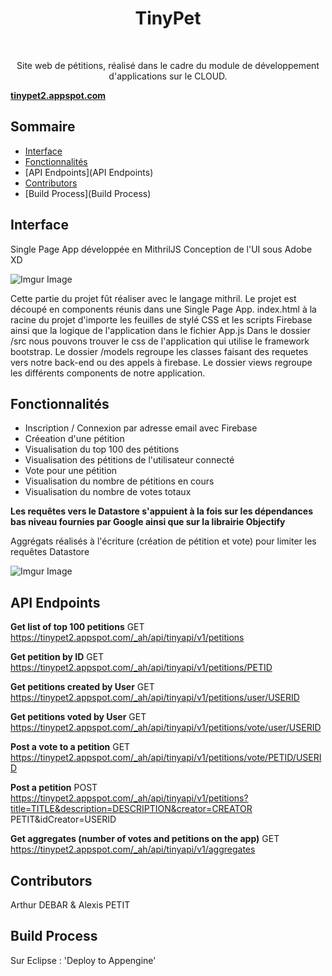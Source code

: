 <h1 align="center"> TinyPet </h1> <br>

<p align="center">
  Site web de pétitions, réalisé dans le cadre du module de développement d'applications sur le CLOUD.
</p>

**[tinypet2.appspot.com](tinypet2.appspot.com)**

## Sommaire

- [Interface](Interface)
- [Fonctionnalités](Fonctionnalités)
- [API Endpoints](API Endpoints)
- [Contributors](Contributors)
- [Build Process](Build Process)

<!-- END doctoc generated TOC please keep comment here to allow auto update -->

## Interface

Single Page App développée en MithrilJS
Conception de l'UI sous Adobe XD

![Imgur Image](https://i.imgur.com/6ByzmFO.png)

Cette partie du projet fût réaliser avec le langage mithril. 
Le projet est découpé en components réunis dans une Single Page App.
index.html à la racine du projet d'importe les feuilles de stylé CSS et les scripts Firebase ainsi que la logique de l'application dans le fichier App.js
Dans le dossier /src nous pouvons trouver le css de l'application qui utilise le framework bootstrap. 
Le dossier /models regroupe les classes faisant des requetes vers notre back-end ou des appels à firebase. 
Le dossier views regroupe les différents components de notre application.

## Fonctionnalités

* Inscription / Connexion par adresse email avec Firebase
* Créeation d'une pétition
* Visualisation du top 100 des pétitions
* Visualisation des pétitions de l'utilisateur connecté
* Vote pour une pétition
* Visualisation du nombre de pétitions en cours
* Visualisation du nombre de votes totaux 

**Les requêtes vers le Datastore s'appuient à la fois sur les dépendances bas niveau fournies par Google ainsi que sur la librairie Objectify**

<p >Aggrégats réalisés à l'écriture (création de pétition et vote) pour limiter les requêtes Datastore 
</p>

![Imgur Image](https://i.imgur.com/3FNph5R.png)

## API Endpoints

**Get list of top 100 petitions**
GET https://tinypet2.appspot.com/_ah/api/tinyapi/v1/petitions

**Get petition by ID**
GET https://tinypet2.appspot.com/_ah/api/tinyapi/v1/petitions/PETID

**Get petitions created by User**
GET https://tinypet2.appspot.com/_ah/api/tinyapi/v1/petitions/user/USERID

**Get petitions voted by User**
GET https://tinypet2.appspot.com/_ah/api/tinyapi/v1/petitions/vote/user/USERID

**Post a vote to a petition**
GET https://tinypet2.appspot.com/_ah/api/tinyapi/v1/petitions/vote/PETID/USERID

**Post a petition**
POST https://tinypet2.appspot.com/_ah/api/tinyapi/v1/petitions?title=TITLE&description=DESCRIPTION&creator=CREATOR PETIT&idCreator=USERID

**Get aggregates (number of votes and petitions on the app)**
GET https://tinypet2.appspot.com/_ah/api/tinyapi/v1/aggregates

## Contributors

Arthur DEBAR & Alexis PETIT

## Build Process

Sur Eclipse : 'Deploy to Appengine'

